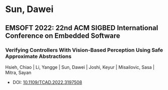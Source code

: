 # Sun, Dawei

## EMSOFT 2022: 22nd ACM SIGBED International Conference on Embedded Software

### Verifying Controllers With Vision-Based Perception Using Safe Approximate Abstractions
Hsieh, Chiao | Li, Yangge | Sun, Dawei | Joshi, Keyur | Misailovic, Sasa | Mitra, Sayan
* DOI: [10.1109/TCAD.2022.3197508](https://doi.org/10.1109/TCAD.2022.3197508)

